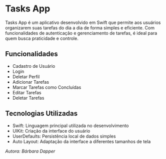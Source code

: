 # Tasks App

Tasks App é um aplicativo desenvolvido em Swift que permite aos usuários organizarem suas tarefas do dia a dia de forma simples e eficiente. Com funcionalidades de autenticação e gerenciamento de tarefas, é ideal para quem busca praticidade e controle.

## Funcionalidades

- Cadastro de Usuário
- Login
- Deletar Perfil
- Adicionar Tarefas
- Marcar Tarefas como Concluídas
- Editar Tarefas
- Deletar Tarefas

## Tecnologias Utilizadas

- Swift: Linguagem principal utilizada no desenvolvimento
- UIKit:  Criação da interface do usuário
- UserDefaults: Persistência local de dados simples
- Auto Layout: Adaptação da interface a diferentes tamanhos de tela



*Autora: Bárbara Dapper* 
